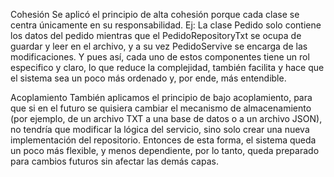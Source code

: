

Cohesión
Se aplicó el principio de alta cohesión porque cada clase se centra únicamente en su responsabilidad. Ej: La clase Pedido solo contiene los datos del pedido mientras que el PedidoRepositoryTxt se ocupa de guardar y leer en el archivo, y a su vez PedidoServive se encarga de las modificaciones. Y pues así, cada uno de estos componentes tiene un rol especifico y claro, lo que reduce la complejidad, también facilita y hace que el sistema sea un poco más ordenado y, por ende, más entendible. 
 
 Acoplamiento
También aplicamos el principio de bajo acoplamiento, para que si en el futuro se quisiera cambiar el mecanismo de almacenamiento (por ejemplo, de un archivo TXT a una base de datos o a un archivo JSON), no tendría que modificar la lógica del servicio, sino solo crear una nueva implementación del repositorio.
Entonces de esta forma, el sistema queda un poco más flexible, y menos dependiente, por lo tanto, queda preparado para cambios futuros sin afectar las demás capas.
